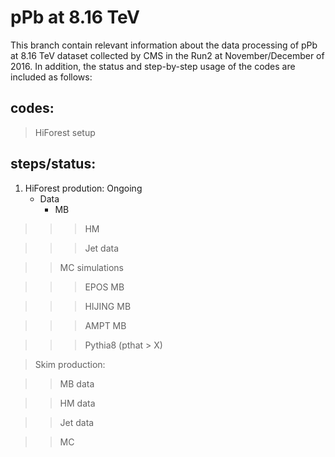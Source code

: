 # pPb at 8.16 TeV

This branch contain relevant information about the data processing of pPb at 8.16 TeV dataset collected by CMS in the Run2 at November/December of 2016. In addition, the status and step-by-step usage of the codes are included as follows:

## codes:

> HiForest setup


## steps/status:

1. HiForest prodution: Ongoing
   - Data
     - MB

>>> HM

>>> Jet data

>> MC simulations

>>> EPOS MB

>>> HIJING MB

>>> AMPT MB

>>> Pythia8 (pthat > X) 

> Skim production: 

>> MB data

>> HM data

>> Jet data

>> MC


